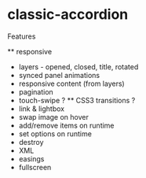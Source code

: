classic-accordion
=================

Features

** responsive
* layers - opened, closed, title, rotated
* synced panel animations
* responsive content (from layers)
* pagination
* touch-swipe ?
** CSS3 transitions ?
* link & lightbox
* swap image on hover
* add/remove items on runtime
* set options on runtime
* destroy
* XML
* easings
* fullscreen